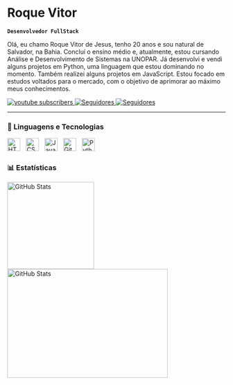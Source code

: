 #  Roque Vitor

**`Desenvolvedor FullStack`**

Olá, eu chamo Roque Vitor de Jesus, tenho 20 anos e sou natural de Salvador, na Bahia. Concluí o ensino médio e, atualmente, estou cursando Análise e Desenvolvimento de Sistemas na UNOPAR. Já desenvolvi e vendi alguns projetos em Python, uma linguagem que estou dominando no momento. Também realizei alguns projetos em JavaScript. Estou focado em estudos voltados para o mercado, com o objetivo de aprimorar ao máximo meus conhecimentos.


<p align="left">
    <a href="https://www.instagram.com/vitor.goncalvess1/">
        <img 
            alt="youtube subscribers" 
            title="Inscreva-se no meu canal" 
            src="https://img.shields.io/badge/Instagram-%23E4405F.svg?style=for-the-badge&logo=Instagram&logoColor=white=style=for-the-badge&labelColor=CE4630"
        />
    </a>
      <a href="mailto:seuemail@roquevitor46@gmail.com">
        <img 
            alt="Seguidores" 
            title="Me siga no GitHub" 
            src="https://img.shields.io/badge/linkedin-%230555B5.svg?style=for-the-badge&logo=linkedin&logoColor=white"
        />
    </a>
    <a href="https://www.linkedin.com/in/roque-gon%C3%A7alves-0663a127a/">
        <img 
            alt="Seguidores" 
            title="Me siga no GitHub" 
            src="https://img.shields.io/badge/Gmail-D14836?style=for-the-badge&logo=gmail&logoColor=white"
        />
    </a>
</p>

</p>

---

### 🤖 Linguagens e Tecnologias

<img 
    align="left" 
    alt="HTML"
    title="HTML" 
    width="30px" 
    style="padding-right: 10px;" 
    src="https://cdn.jsdelivr.net/gh/devicons/devicon@latest/icons/html5/html5-original.svg" 
/>
<img 
    align="left" 
    alt="CSS" 
    title="CSS"
    width="30px" 
    style="padding-right: 10px;" 
    src="https://cdn.jsdelivr.net/gh/devicons/devicon@latest/icons/css3/css3-original.svg" 
/>
<img 
    align="left" 
    alt="JavaScript" 
    title="JavaScript"
    width="30px" 
    style="padding-right: 10px;" 
    src="https://cdn.jsdelivr.net/gh/devicons/devicon@latest/icons/javascript/javascript-original.svg" 
/>

<img 
    align="left" 
    alt="Git" 
    title="Git"
    width="30px" 
    style="padding-right: 10px;" 
    src="https://cdn.jsdelivr.net/gh/devicons/devicon@latest/icons/git/git-original.svg" 
/>
<img 
    align="left" 
    alt="Python" 
    title="Python"
    width="30px" 
    style="padding-right: 10px;" 
    src="https://cdn.jsdelivr.net/gh/devicons/devicon@latest/icons/python/python-original.svg" 
/>

<br/>
<br/>

### 📊 Estatísticas

<p>
  <img 
    align="left" 
    alt="GitHub Stats"
    height="200" 
    style="padding-right: 10px;" 
    src="https://github-readme-stats.vercel.app/api?username=RoqueVitor&show_icons=true&theme=tokyonight&include_all_commits=true&locale=pt-br" 
  />

<img 
      align="left" 
      alt="GitHub Stats" 
      height="250"
      width="370" 
      src="![Top Langs](https://github-readme-stats.vercel.app/api/top-langs/?roquevitor=myusername&theme=tokyonight)" 
  />

</p>





